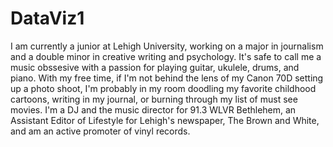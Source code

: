 # DataViz1
I am currently a junior at Lehigh University, working on a major in journalism and a double minor in creative writing and psychology. It's safe to call me a music obssesive with a passion for playing guitar, ukulele, drums, and piano. With my free time, if I'm not behind the lens of my Canon 70D setting up a photo shoot, I'm probably in my room doodling my favorite childhood cartoons, writing in my journal, or burning through my list of must see movies. I'm a DJ and the music director for 91.3 WLVR Bethlehem, an Assistant Editor of Lifestyle for Lehigh's newspaper, The Brown and White, and am an active promoter of vinyl records.

